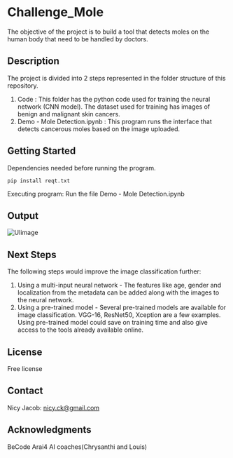# Challenge_Mole
The objective of the project is to build a tool that detects moles on the human body that need to be handled by doctors.

## Description
The project is divided into 2 steps represented in the folder structure of this repository.
1. Code : This folder has the python code used for training the neural network (CNN model). The dataset used for training has images of benign and malignant skin cancers.
2. Demo - Mole Detection.ipynb : This program runs the interface that detects cancerous moles based on the image uploaded.


## Getting Started
Dependencies needed before running the program. 

    pip install reqt.txt

Executing program: Run the file Demo - Mole Detection.ipynb



## Output

![UIimage](https://user-images.githubusercontent.com/113432231/215800855-e8fcf76b-a9ce-47a0-b64c-d937c188fbd6.png)

## Next Steps 
The following steps would improve the image classification further:
1. Using a multi-input neural network - The features like age, gender and localization from the metadata can be added along with the images to the neural network. 
2. Using a pre-trained model - Several pre-trained models are available for image classification. VGG-16, ResNet50, Xception are a few examples. Using pre-trained model could save on training time and also give access to the tools already available online.

## License
Free license

## Contact
Nicy Jacob: nicy.ck@gmail.com

## Acknowledgments
BeCode Arai4 AI coaches(Chrysanthi and Louis)
